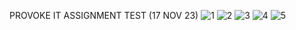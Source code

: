 
PROVOKE IT
ASSIGNMENT TEST (17 NOV 23)
![1](https://github.com/PradumnSrivastava/Provoke-IT/assets/131151467/c64cc902-56a0-4f7a-9698-9d48149728cd)
![2](https://github.com/PradumnSrivastava/Provoke-IT/assets/131151467/e7a26e99-3964-44d1-915d-d6a7eda1cddb)
![3](https://github.com/PradumnSrivastava/Provoke-IT/assets/131151467/c1045f90-98af-4794-9339-48b3f6194d8e)
![4](https://github.com/PradumnSrivastava/Provoke-IT/assets/131151467/52f4a49e-5d93-4bb7-b3e7-5384b53321fe)
![5](https://github.com/PradumnSrivastava/Provoke-IT/assets/131151467/b40755a3-1c7a-4d39-835d-4c0b949dfc58)

